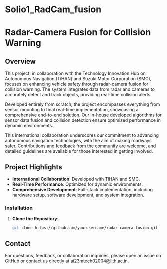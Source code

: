 # Solio1_RadCam_fusion

# Radar-Camera Fusion for Collision Warning

## Overview
This project, in collaboration with the Technology Innovation Hub on Autonomous Navigation (TiHAN) and Suzuki Motor Corporation (SMC), focuses on enhancing vehicle safety through radar-camera fusion for collision warning. The system integrates data from radar and cameras to accurately detect and track objects, providing real-time collision alerts.

Developed entirely from scratch, the project encompasses everything from sensor mounting to final real-time implementation, showcasing a comprehensive end-to-end solution. Our in-house developed algorithms for sensor data fusion and collision detection ensure optimized performance in dynamic environments.

This international collaboration underscores our commitment to advancing autonomous navigation technologies, with the aim of making roadways safer. Contributions and feedback from the community are welcome, and detailed guidelines are available for those interested in getting involved.

## Project Highlights
- **International Collaboration**: Developed with TiHAN and SMC.
- **Real-Time Performance**: Optimized for dynamic environments.
- **Comprehensive Development**: Full-stack implementation, including hardware setup, software development, and system integration.

### Installation
1. **Clone the Repository**:
   ```bash
   git clone https://github.com/yourusername/radar-camera-fusion.git
## Contact
For questions, feedback, or collaboration inquiries, please open an issue on GitHub or contact us directly at [ai23mtech02004@iith.ac.in](mailto:ai23mtech02004@iith.ac.in).
